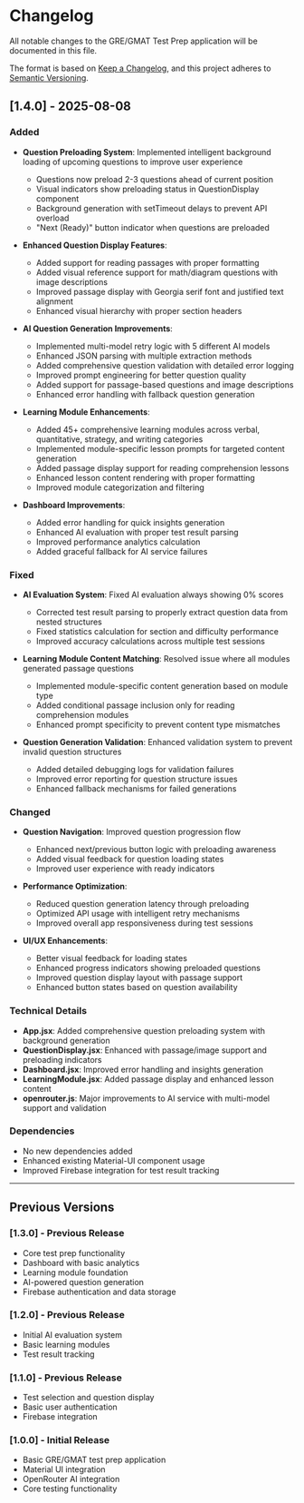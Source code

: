 # Changelog

All notable changes to the GRE/GMAT Test Prep application will be documented in this file.

The format is based on [Keep a Changelog](https://keepachangelog.com/en/1.0.0/),
and this project adheres to [Semantic Versioning](https://semver.org/spec/v2.0.0.html).

## [1.4.0] - 2025-08-08

### Added
- **Question Preloading System**: Implemented intelligent background loading of upcoming questions to improve user experience
  - Questions now preload 2-3 questions ahead of current position
  - Visual indicators show preloading status in QuestionDisplay component
  - Background generation with setTimeout delays to prevent API overload
  - "Next (Ready)" button indicator when questions are preloaded

- **Enhanced Question Display Features**:
  - Added support for reading passages with proper formatting
  - Added visual reference support for math/diagram questions with image descriptions
  - Improved passage display with Georgia serif font and justified text alignment
  - Enhanced visual hierarchy with proper section headers

- **AI Question Generation Improvements**:
  - Implemented multi-model retry logic with 5 different AI models
  - Enhanced JSON parsing with multiple extraction methods
  - Added comprehensive question validation with detailed error logging
  - Improved prompt engineering for better question quality
  - Added support for passage-based questions and image descriptions
  - Enhanced error handling with fallback question generation

- **Learning Module Enhancements**:
  - Added 45+ comprehensive learning modules across verbal, quantitative, strategy, and writing categories
  - Implemented module-specific lesson prompts for targeted content generation
  - Added passage display support for reading comprehension lessons
  - Enhanced lesson content rendering with proper formatting
  - Improved module categorization and filtering

- **Dashboard Improvements**:
  - Added error handling for quick insights generation
  - Enhanced AI evaluation with proper test result parsing
  - Improved performance analytics calculation
  - Added graceful fallback for AI service failures

### Fixed
- **AI Evaluation System**: Fixed AI evaluation always showing 0% scores
  - Corrected test result parsing to properly extract question data from nested structures
  - Fixed statistics calculation for section and difficulty performance
  - Improved accuracy calculations across multiple test sessions

- **Learning Module Content Matching**: Resolved issue where all modules generated passage questions
  - Implemented module-specific content generation based on module type
  - Added conditional passage inclusion only for reading comprehension modules
  - Enhanced prompt specificity to prevent content type mismatches

- **Question Generation Validation**: Enhanced validation system to prevent invalid question structures
  - Added detailed debugging logs for validation failures
  - Improved error reporting for question structure issues
  - Enhanced fallback mechanisms for failed generations

### Changed
- **Question Navigation**: Improved question progression flow
  - Enhanced next/previous button logic with preloading awareness
  - Added visual feedback for question loading states
  - Improved user experience with ready indicators

- **Performance Optimization**: 
  - Reduced question generation latency through preloading
  - Optimized API usage with intelligent retry mechanisms
  - Improved overall app responsiveness during test sessions

- **UI/UX Enhancements**:
  - Better visual feedback for loading states
  - Enhanced progress indicators showing preloaded questions
  - Improved question display layout with passage support
  - Enhanced button states based on question availability

### Technical Details
- **App.jsx**: Added comprehensive question preloading system with background generation
- **QuestionDisplay.jsx**: Enhanced with passage/image support and preloading indicators
- **Dashboard.jsx**: Improved error handling and insights generation
- **LearningModule.jsx**: Added passage display and enhanced lesson content
- **openrouter.js**: Major improvements to AI service with multi-model support and validation

### Dependencies
- No new dependencies added
- Enhanced existing Material-UI component usage
- Improved Firebase integration for test result tracking

---

## Previous Versions

### [1.3.0] - Previous Release
- Core test prep functionality
- Dashboard with basic analytics
- Learning module foundation
- AI-powered question generation
- Firebase authentication and data storage

### [1.2.0] - Previous Release
- Initial AI evaluation system
- Basic learning modules
- Test result tracking

### [1.1.0] - Previous Release
- Test selection and question display
- Basic user authentication
- Firebase integration

### [1.0.0] - Initial Release
- Basic GRE/GMAT test prep application
- Material UI integration
- OpenRouter AI integration
- Core testing functionality
